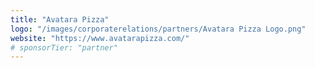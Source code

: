 ```yaml
---
title: "Avatara Pizza"
logo: "/images/corporaterelations/partners/Avatara Pizza Logo.png"
website: "https://www.avatarapizza.com/"
# sponsorTier: "partner"
---
```

